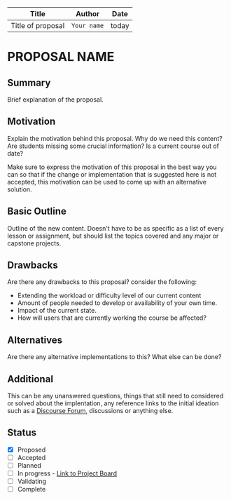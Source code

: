 | Title | Author | Date |
| --- | --- | --- |
| Title of proposal | `Your name` | today |

# PROPOSAL NAME

## Summary

Brief explanation of the proposal.

## Motivation

Explain the motivation behind this proposal. Why do we need this content? Are students missing some crucial information?  Is a current course out of date?

Make sure to express the motivation of this proposal in the best way you can so that if the change or implementation that is suggested here is not accepted, this motivation can be used to come up with an alternative solution.

## Basic Outline

Outline of the new content. Doesn't have to be as specific as a list of every lesson or assignment, but should list the topics covered and any major or capstone projects.

## Drawbacks

Are there any drawbacks to this proposal? consider the following:

- Extending the workload or difficulty level of our current content
- Amount of people needed to develop or availability of your own time.
- Impact of the current state.
- How will users that are currently working the course be affected?

## Alternatives

Are there any alternative implementations to this? What else can be done?

## Additional

This can be any unanswered questions, things that still need to considered or solved about the implentation, any reference links to the initial ideation such as a [Discourse Forum](https://forum.theodinproject.com/c/sprints), discussions or anything else.

## Status
- [x] Proposed
- [ ] Accepted
- [ ] Planned
- [ ] In progress - [Link to Project Board](https;//github.com)
- [ ] Validating
- [ ] Complete
